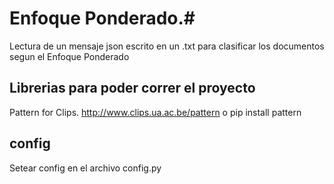 # Enfoque Ponderado.#

Lectura de un mensaje json escrito en un .txt para clasificar los documentos segun el Enfoque Ponderado


## Librerias para poder correr el proyecto ##
Pattern for Clips. http://www.clips.ua.ac.be/pattern o pip install pattern


## config ##
Setear config en el archivo config.py
